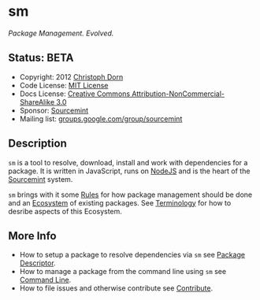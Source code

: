 sm
==

*Package Management. Evolved.*

Status: BETA
------------

  * Copyright: 2012 [Christoph Dorn](http://www.christophdorn.com/)
  * Code License: [MIT License](http://www.opensource.org/licenses/mit-license.php)
  * Docs License: [Creative Commons Attribution-NonCommercial-ShareAlike 3.0](http://creativecommons.org/licenses/by-nc-sa/3.0/)
  * Sponsor: [Sourcemint](http://sourcemint.com/)
  * Mailing list: [groups.google.com/group/sourcemint](http://groups.google.com/group/sourcemint)


Description
-----------

`sm` is a tool to resolve, download, install and work with dependencies for a package. It is written in JavaScript, runs on [NodeJS](http://nodejs.org/) and is the heart of the [Sourcemint](http://sourcemint.org) system.

`sm` brings with it some [Rules](https://github.com/sourcemint/sm/blob/master/docs/Rules.md) for how package management should be done and an [Ecosystem](http://sourcemint.com/ecosystem) of existing packages. See [Terminology](https://github.com/sourcemint/sm/blob/master/docs/Terminology.md) for how to desribe aspects of this Ecosystem.


More Info
---------

  * How to setup a package to resolve dependencies via `sm` see [Package Descriptor](https://github.com/sourcemint/sm/blob/master/docs/PackageDescriptor.md).
  * How to manage a package from the command line using `sm` see [Command Line](https://github.com/sourcemint/sm/blob/master/docs/CommandLine.md).
  * How to file issues and otherwise contribute see [Contribute](https://github.com/sourcemint/sm/blob/master/docs/Contribute.md).
